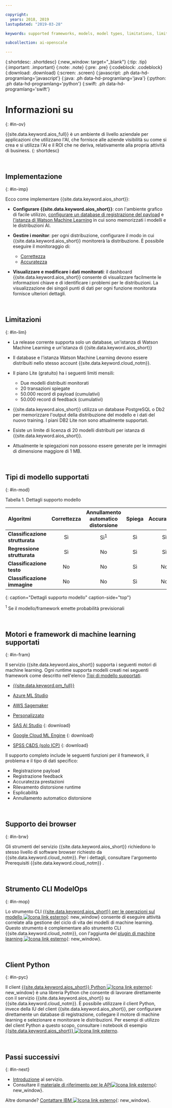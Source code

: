```yaml
---

copyright:
  years: 2018, 2019
lastupdated: "2019-03-28"

keywords: supported frameworks, models, model types, limitations, limits

subcollection: ai-openscale

---
```


{:shortdesc: .shortdesc}
{:new_window: target="_blank"}
{:tip: .tip}
{:important: .important}
{:note: .note}
{:pre: .pre}
{:codeblock: .codeblock}
{:download: .download}
{:screen: .screen}
{:javascript: .ph data-hd-programlang='javascript'}
{:java: .ph data-hd-programlang='java'}
{:python: .ph data-hd-programlang='python'}
{:swift: .ph data-hd-programlang='swift'}

# Informazioni su
{: #in-ov}

{{site.data.keyword.aios_full}} è un ambiente di livello aziendale per applicazioni che utilizzano l'AI, che fornisce alle aziende visibilità su come si crea e si utilizza l'AI e il ROI che ne deriva, relativamente alla propria attività di business.
{: shortdesc}

<p>&nbsp;</p>

## Implementazione
{: #in-imp}

Ecco come implementare {{site.data.keyword.aios_short}}:

- **Configurare {{site.data.keyword.aios_short}}**: con l'ambiente grafico di facile utilizzo, [configurare un database di registrazione del payload](/docs/services/ai-openscale?topic=ai-openscale-connect-db) e [l'istanza di Watson Machine Learning](/docs/services/ai-openscale?topic=ai-openscale-wml-connect) in cui sono memorizzati i modelli e le distribuzioni AI.

- **Gestire i monitor**: per ogni distribuzione, configurare il modo in cui {{site.data.keyword.aios_short}} monitorerà la distribuzione.  È possibile eseguire il monitoraggio di:

    - [Correttezza](/docs/services/ai-openscale?topic=ai-openscale-mf-monitor)
    - [Accuratezza](/docs/services/ai-openscale?topic=ai-openscale-acc-monitor)

- **Visualizzare e modificare i dati monitorati**: il dashboard {{site.data.keyword.aios_short}}[](/docs/services/ai-openscale?topic=ai-openscale-io-ov) consente di visualizzare facilmente le informazioni chiave e di identificare i problemi per le distribuzioni. La visualizzazione dei singoli punti di dati per ogni funzione monitorata fornisce ulteriori dettagli.

<p>&nbsp;</p>

## Limitazioni
{: #in-lim}

- La release corrente supporta solo un database, un'istanza di Watson Machine Learning e un'istanza di {{site.data.keyword.aios_short}}

- Il database e l'istanza Watson Machine Learning devono essere distribuiti nello stesso account {{site.data.keyword.cloud_notm}}.

- Il piano Lite (gratuito) ha i seguenti limiti mensili:

    - Due modelli distribuiti monitorati
    - 20 transazioni spiegate
    - 50.000 record di payload (cumulativi)
    - 50.000 record di feedback (cumulativi)

- {{site.data.keyword.aios_short}} utilizza un database PostgreSQL o Db2 per memorizzare l'output della distribuzione del modello e i dati del nuovo training. I piani DB2 Lite non sono attualmente supportati. 

- Esiste un limite di licenza di 20 modelli distribuiti per istanza di {{site.data.keyword.aios_short}}.

- Attualmente le spiegazioni non possono essere generate per le immagini di dimensione maggiore di 1 MB.

<p>&nbsp;</p>

## Tipi di modello supportati
{: #in-mod}

Tabella 1. Dettagli supporto modello

| Algoritmi | **Correttezza** | **Annullamento automatico distorsione** | **Spiega** | **Accuratezza** |
|:---|:---:|:---:|:---:|:---:|
| **Classificazione strutturata** | Sì | Sì<sup>1</sup> | Sì | Sì |
| **Regressione strutturata**     | Sì | No | Sì | Sì |
| **Classificazione testo**       | No | No | Sì | No |
| **Classificazione immagine**    | No | No | Sì | No ||
{: caption="Dettagli supporto modello" caption-side="top"}

<sup>1</sup> Se il modello/framework emette probabilità previsionali

<p>&nbsp;</p>

## Motori e framework di machine learning supportati
{: #in-fram}

Il servizio {{site.data.keyword.aios_short}} supporta i seguenti motori di machine learning. Ogni runtime supporta modelli creati nei seguenti framework come descritto nell'elenco [Tipi di modello supportati](#in-mod).

- [{{site.data.keyword.pm_full}}](/docs/services/ai-openscale?topic=ai-openscale-frmwrks-wml#frmwrks-wml) 
- [Azure ML Studio](/docs/services/ai-openscale?topic=ai-openscale-frmwrks-azure#frmwrks-azure)
- [AWS Sagemaker](/docs/services/ai-openscale?topic=ai-openscale-frmwrks-aws-sage#frmwrks-aws-sage)
- [Personalizzato](/docs/services/ai-openscale?topic=ai-openscale-frmwrks-custom#frmwrks-custom)


- [SAS AI Studio](/docs/services/ai-openscale?topic=ai-openscale-frmwrks-sas#frmwrks-sas)
{: download}
- [Google Cloud ML Engine](/docs/services/ai-openscale?topic=ai-openscale-frmwrks-google#frmwrks-google)
{: download}
- [SPSS C&DS (solo ICP)](/docs/services/ai-openscale?topic=ai-openscale-frmwrks-spss#frmwrks-spss)
{: download}

Il supporto completo include le seguenti funzioni per il framework, il problema e il tipo di dati specifico:

- Registrazione payload	
- Registrazione feedback	
- Accuratezza prestazioni	
- Rilevamento distorsione runtime	
- Esplicabilità	
- Annullamento automatico distorsione

<p>&nbsp;</p>

## Supporto dei browser
{: #in-brw}

Gli strumenti del servizio {{site.data.keyword.aios_short}} richiedono lo stesso livello di software browser richiesto da {{site.data.keyword.cloud_notm}}. Per i dettagli, consultare l'argomento Prerequisiti {{site.data.keyword.cloud_notm}} [](/docs/overview?topic=overview-prereqs-platform#browsers-platform).

<p>&nbsp;</p>

## Strumento CLI ModelOps
{: #in-mop}

Lo strumento CLI [{{site.data.keyword.aios_short}} per le operazioni sul modello ![Icona link esterno](../../icons/launch-glyph.svg "Icona link esterno")](https://github.com/IBM-Watson/aiopenscale-modelops-cli){: new_window} consente di eseguire attività correlate alla gestione del ciclo di vita dei modelli di machine learning. Questo strumento è complementare allo strumento CLI {{site.data.keyword.cloud_notm}}, con l'aggiunta del [plugin di machine learning ![Icona link esterno](../../icons/launch-glyph.svg "Icona link esterno")](https://www.ibm.com/support/knowledgecenter/DSXDOC/analyze-data/ml_dlaas_environment.html){: new_window}.

<p>&nbsp;</p>

## Client Python
{: #in-pyc}

Il client [{{site.data.keyword.aios_short}} Python ![Icona link esterno](../../icons/launch-glyph.svg "Icona link esterno")](http://ai-openscale-python-client.mybluemix.net/){: new_window} è una libreria Python che consente di lavorare direttamente con il servizio {{site.data.keyword.aios_short}} su {{site.data.keyword.cloud_notm}}. È possibile utilizzare il client Python, invece della IU del client  {{site.data.keyword.aios_short}}, per configurare direttamente un database di registrazione, collegare il motore di machine learning e selezionare e monitorare le distribuzioni. Per esempi di utilizzo del client Python a questo scopo, consultare i notebook di esempio [{{site.data.keyword.aios_short}} ![Icona link esterno](../../icons/launch-glyph.svg "Icona link esterno")](https://github.com/pmservice/ai-openscale-tutorials/tree/master/notebooks).

<p>&nbsp;</p>

## Passi successivi
{: #in-next}

- [Introduzione](/docs/services/ai-openscale?topic=ai-openscale-gettingstarted) al servizio.
- Consultare il [materiale di riferimento per le API![Icona link esterno](../../icons/launch-glyph.svg "Icona link esterno")](https://{DomainName}/apidocs/ai-openscale){: new_window}.

Altre domande? [Contattare IBM ![Icona link esterno](../../icons/launch-glyph.svg "Icona link esterno")](https://www.ibm.com/account/reg/us-en/signup?formid=MAIL-watson){: new_window}.
